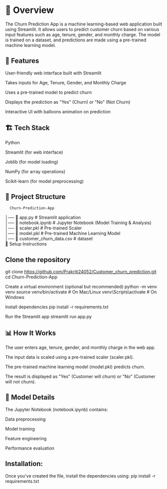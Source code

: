 # 📌 Overview
The Churn Prediction App is a machine learning-based web application built using Streamlit. It allows users to predict customer churn based on various input features such as age, tenure, gender, and monthly charge. The model is trained on a dataset, and predictions are made using a pre-trained machine learning model.

## 🚀 Features
User-friendly web interface built with Streamlit

Takes inputs for Age, Tenure, Gender, and Monthly Charge

Uses a pre-trained model to predict churn

Displays the prediction as "Yes" (Churn) or "No" (Not Churn)

Interactive UI with balloons animation on prediction

## 🏗️ Tech Stack
Python

Streamlit (for web interface)

Joblib (for model loading)

NumPy (for array operations)

Scikit-learn (for model preprocessing)

## 📂 Project Structure
      Churn-Prediction-App  
│── 📜 app.py                             # Streamlit application  
│── 📜 notebook.ipynb                     # Jupyter Notebook (Model Training & Analysis)  
│── 📜 scaler.pkl                         # Pre-trained Scaler  
│── 📜 model.pkl                          # Pre-trained Machine Learning Model  
│── 📜 customer_churn_data.csv            # dataset  
🔧 Setup Instructions


## Clone the repository
git clone <https://github.com/Prakriti24052/Customer_churn_prediction.git>
cd Churn-Prediction-App


Create a virtual environment (optional but recommended)
python -m venv venv
source venv/bin/activate  # On Mac/Linux
venv\Scripts\activate  # On Windows


Install dependencies
pip install -r requirements.txt


Run the Streamlit app
streamlit run app.py


## 📊 How It Works
The user enters age, tenure, gender, and monthly charge in the web app.

The input data is scaled using a pre-trained scaler (scaler.pkl).

The pre-trained machine learning model (model.pkl) predicts churn.

The result is displayed as "Yes" (Customer will churn) or "No" (Customer will not churn).


## 🤖 Model Details
The Jupyter Notebook (notebook.ipynb) contains:

Data preprocessing

Model training

Feature engineering

Performance evaluation


## Installation:
Once you've created the file, install the dependencies using:
pip install -r requirements.txt
